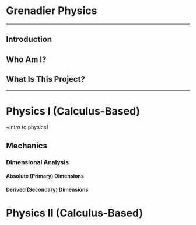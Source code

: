 # Grenadier Physics

---


## Introduction

## Who Am I?

## What Is This Project?


---

# Physics I (Calculus-Based)
~intro to physics1
## Mechanics

### Dimensional Analysis

#### Absolute (Primary) Dimensions

#### Derived (Secondary) Dimensions


# Physics II (Calculus-Based)